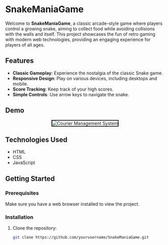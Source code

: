 # SnakeManiaGame

Welcome to **SnakeManiaGame**, a classic arcade-style game where players control a growing snake, aiming to collect food while avoiding collisions with the walls and itself. This project showcases the fun of retro gaming with modern web technologies, providing an engaging experience for players of all ages.



## Features

- **Classic Gameplay**: Experience the nostalgia of the classic Snake game.
- **Responsive Design**: Play on various devices, including desktops and mobile.
- **Score Tracking**: Keep track of your high scores.
- **Simple Controls**: Use arrow keys to navigate the snake.

## Demo

<div align="center">
    <img src="https://github.com/asadali756/SnakeMania/commit/930be8b3dd2cd0bb2ee0a4c322d75f039f56ea13" alt="Courier Management System" style="border: 2px solid #000;"/>
</div>

## Technologies Used

- HTML
- CSS
- JavaScript

## Getting Started

### Prerequisites

Make sure you have a web browser installed to view the project.

### Installation

1. Clone the repository:
   ```bash
   git clone https://github.com/yourusername/SnakeManiaGame.git
